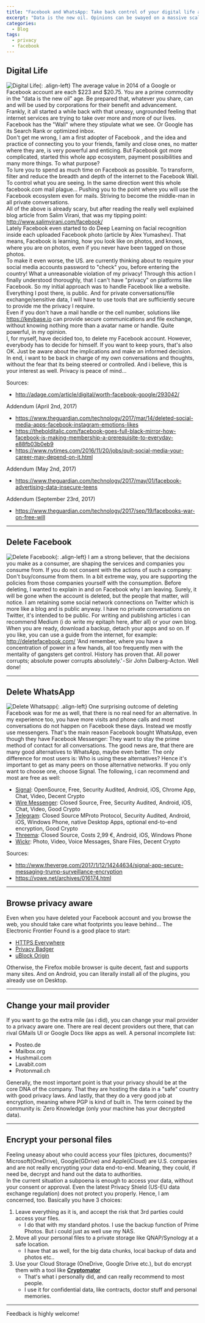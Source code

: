 ```yaml
---
title: "Facebook and WhatsApp: Take back control of your digital life and stay safe"
excerpt: "Data is the new oil. Opinions can be swayed on a massive scale. What you can do?"
categories:
  - Blog
tags:
  - privacy
  - facebook
---
```

## Digital Life

![Digital Life](/assets/images/digital_life.jpg){: .align-left}
The average value in 2014 of a Google or Facebook account are each $223 and $20.75. You are a prime commodity in the "data is the new oil" age. Be prepared that, whatever you share, can and will be used by corporations for their benefit and advancement.  
Frankly, it all started a while back with that uneasy, ungrounded feeling that internet services are trying to take over more and more of our lives. Facebook has the "Wall" where they stipulate what we see. Or Google has its Search Rank or optimized inbox.  
Don't get me wrong, I am a first adopter of Facebook , and the idea and practice of connecting you to your friends, family and close ones, no matter where they are, is very powerful and enticing.
But Facebook got more complicated, started this whole app ecosystem, payment possibilities and many more things. To what purpose?  
To lure you to spend as much time on Facebook as possible. To transform, filter and reduce the breadth and depth of the internet to the Facebook Wall. To control what you are seeing.
In the same direction went this whole facebook.com mail plague… Pushing you to the point where you will use the Facebook ecosystem even for mails. Striving to become the middle-man in all private conversations.  
All of the above is already scary, but after reading the really well explained blog article from Salim Virani, that was my tipping point: <http://www.salimvirani.com/facebook/>  
Lately Facebook even started to do Deep Learning on facial recognition inside each uploaded Facebook photo (article by Alex Yumashev). That means, Facebook is learning, how you look like on photos, and knows, where you are on photos, even if you never have been tagged on those photos.  
To make it even worse, the US. are currently thinking about to require your social media accounts password to "check" you, before entering the country! What a unreasonable violation of my privacy! Through this action I finally understood thoroughly, that I can't have "privacy" on platforms like Facebook. So my initial approach was to handle Facebook like a website. Everything I post there, is public. And for private conversations/file exchange/sensitive data, I will have to use tools that are sufficiently secure to provide me the privacy I require.  
Even if you don't have a mail handle or the cell number, solutions like <https://keybase.io> can provide secure communications and file exchange, without knowing nothing more than a avatar name or handle. Quite powerful, in my opinion.  
I, for myself, have decided too, to delete my Facebook account. However, everybody has to decide for himself. If you want to keep yours, that's also OK. Just be aware about the implications and make an informed decision.  
In end, i want to be back in charge of my own conversations and thoughts, without the fear that its being steered or controlled. And i believe, this is your interest as well. Privacy is peace of mind…

Sources:  

- <http://adage.com/article/digital/worth-facebook-google/293042/>

Addendum (April 2nd, 2017)

- <https://www.theguardian.com/technology/2017/mar/14/deleted-social-media-apps-facebook-instagram-emotions-likes>
- <https://thebolditalic.com/facebook-goes-full-black-mirror-how-facebook-is-making-membership-a-prerequisite-to-everyday-e88fb03b0eb9>
- <https://www.nytimes.com/2016/11/20/jobs/quit-social-media-your-career-may-depend-on-it.html>

Addendum (May 2nd, 2017)

- <https://www.theguardian.com/technology/2017/may/01/facebook-advertising-data-insecure-teens>

Addendum (September 23rd, 2017)

- <https://www.theguardian.com/technology/2017/sep/19/facebooks-war-on-free-will>

---

## Delete Facebook

![Delete Facebook](/assets/images/delete_facebook.jpg){: .align-left}
I am a strong believer, that the decisions you make as a consumer, are shaping the services and companies you consume from. If you do not consent with the actions of such a company: Don't buy/consume from them. In a bit extreme way, you are supporting the policies from those companies yourself with the consumption.
Before deleting, I wanted to explain in and on Facebook why I am leaving. Surely, it will be gone when the account is deleted, but the people that matter, will notice.
I am retaining some social network connections on Twitter which is more like a blog and is public anyway. I have no private conversations on Twitter, it's intended to be public. For writing and publishing articles i can recommend Medium (i do write my epitaph here, after all) or your own blog.
When you are ready, download a backup, detach your apps and so on. If you like, you can use a guide from the internet, for example: <http://deletefacebook.com/>
'And remember, where you have a concentration of power in a few hands, all too frequently men with the mentality of gangsters get control. History has proven that. All power corrupts; absolute power corrupts absolutely.' - Sir John Dalberg-Acton.
Well done!

---

## Delete WhatsApp

![Delete Whatsapp](/assets/images/delete_whatsapp.jpg){: .align-left}
One surprising outcome of deleting Facebook was for me as well, that there is no real need for an alternative. In my experience too, you have more visits and phone calls and most conversations do not happen on Facebook these days. Instead we mostly use messengers.
That's the main reason Facebook bought WhatsApp, even though they have Facebook Messenger: They want to stay the prime method of contact for all conversations.
The good news are, that there are many good alternatives to WhatsApp, maybe even better. The only difference for most users is: Who is using these alternatives? Hence it's important to get as many peers on those alternative networks. If you only want to choose one, choose Signal.
The following, i can recommend and most are free as well:

- [Signal](https://whispersystems.org): OpenSource, Free, Security Audited, Android, iOS, Chrome App, Chat, Video, Decent Crypto
- [Wire Messenger](https://wire.com): Closed Source, Free, Security Audited, Android, iOS, Chat, Video, Good Crypto
- [Telegram](https://www.telegram.org): Closed Source MProto Protocol, Security Audited, Android, iOS, Windows Phone, native Desktop Apps, optional end-to-end encryption, Good Crypto
- [Threema](https://threema.ch): Closed Source, Costs 2,99 €, Android, iOS, Windows Phone
- [Wickr](https://wickr.com): Photo, Video, Voice Messages, Share Files, Decent Crypto

Sources:

- <http://www.theverge.com/2017/1/12/14244634/signal-app-secure-messaging-trump-surveillance-encryption>
- <https://vowe.net/archives/016174.html>

---

## Browse privacy aware

Even when you have deleted your Facebook account and you browse the web, you should take care what footprints you leave behind… The Electronic Frontier Found is a good place to start:

- [HTTPS Everywhere](https://www.eff.org/HTTPS-everywhere/)
- [Privacy Badger](https://www.eff.org/de/node/73969/)
- [uBlock Origin](https://github.com/gorhill/uBlock/)

Otherwise, the Firefox mobile browser is quite decent, fast and supports many sites. And on Android, you can literally install all of the plugins, you already use on Desktop.

---

## Change your mail provider

If you want to go the extra mile (as i did), you can change your mail provider to a privacy aware one. There are real decent providers out there, that can rival GMails UI or Google Docs like apps as well. A personal incomplete list:

- Posteo.de
- Mailbox.org
- Hushmail.com
- Lavabit.com
- Protonmail.ch

Generally, the most important point is that your privacy should be at the core DNA of the company. That they are hosting the data in a "safe" country with good privacy laws. And lastly, that they do a very good job at encryption, meaning where PGP is kind of built in. The term coined by the community is: Zero Knowledge (only your machine has your decrypted data).

---

## Encrypt your personal files

Feeling uneasy about who could access your files (pictures, documents)? Microsoft(OneDrive), Google(GDrive) and Apple(iCloud) are U.S. companies and are not really encrypting your data end-to-end. Meaning, they could, if need be, decrypt and hand out the data to authorities.  
In the current situation a subpoena is enough to access your data, without your consent or approval. Even the latest Privacy Shield (US-EU data exchange regulation) does not protect you properly. Hence, I am concerned, too. Basically you have 3 choices:

1. Leave everything as it is, and accept the risk that 3rd parties could access your files.
	- I do that with my standard photos. I use the backup function of Prime Photos. But i could just as well use my NAS.
1. Move all your personal files to a private storage like QNAP/Synology at a safe location.
	- I have that as well, for the big data chunks, local backup of data and photos etc..
1. Use your Cloud Storage (OneDrive, Google Drive etc.), but do encrypt them with a tool like [**Cryptomator**](https://cryptomator.org)
	- That's what i personally did, and can really recommend to most people.
	- I use it for confidential data, like contracts, doctor stuff and personal memories.

---

Feedback is highly welcome!